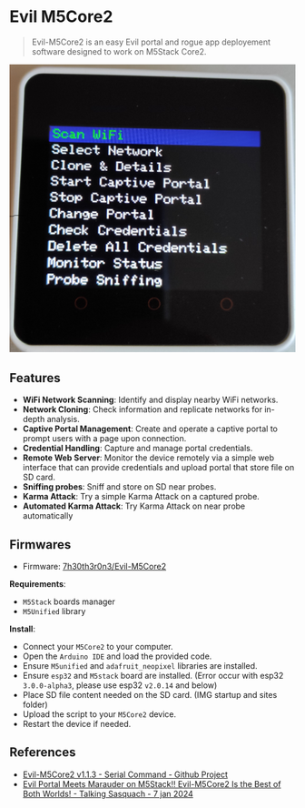 # Evil M5Core2

> Evil-M5Core2 is an easy Evil portal and rogue app deployement software designed to work on M5Stack Core2.

![Evil-M5Core2](https://raw.githubusercontent.com/7h30th3r0n3/Evil-M5Core2/main/Github-Img/menu-1.jpg)

## Features

* **WiFi Network Scanning**: Identify and display nearby WiFi networks.
* **Network Cloning**: Check information and replicate networks for in-depth analysis.
* **Captive Portal Management**: Create and operate a captive portal to prompt users with a page upon connection.
* **Credential Handling**: Capture and manage portal credentials.
* **Remote Web Server**: Monitor the device remotely via a simple web interface that can provide credentials and upload portal that store file on SD card.
* **Sniffing probes**: Sniff and store on SD near probes.
* **Karma Attack**: Try a simple Karma Attack on a captured probe.
* **Automated Karma Attack**: Try Karma Attack on near probe automatically

## Firmwares

* Firmware: [7h30th3r0n3/Evil-M5Core2](https://github.com/7h30th3r0n3/Evil-M5Core2)

**Requirements**:

* `M5Stack` boards manager
* `M5Unified` library

**Install**:

* Connect your `M5Core2` to your computer.
* Open the `Arduino IDE` and load the provided code.
* Ensure `M5unified` and `adafruit_neopixel` libraries are installed.
* Ensure `esp32` and `M5stack` board are installed. (Error occur with esp32 `3.0.0-alpha3`, please use esp32 `v2.0.14` and below)
* Place SD file content needed on the SD card. (IMG startup and sites folder)
* Upload the script to your `M5Core2` device.
* Restart the device if needed.

## References

* [Evil-M5Core2 v1.1.3 - Serial Command - Github Project](https://github.com/7h30th3r0n3/Evil-M5Core2)
* [Evil Portal Meets Marauder on M5Stack!! Evil-M5Core2 Is the Best of Both Worlds! - Talking Sasquach - 7 jan 2024](https://youtu.be/jcVm4cysmnE)
